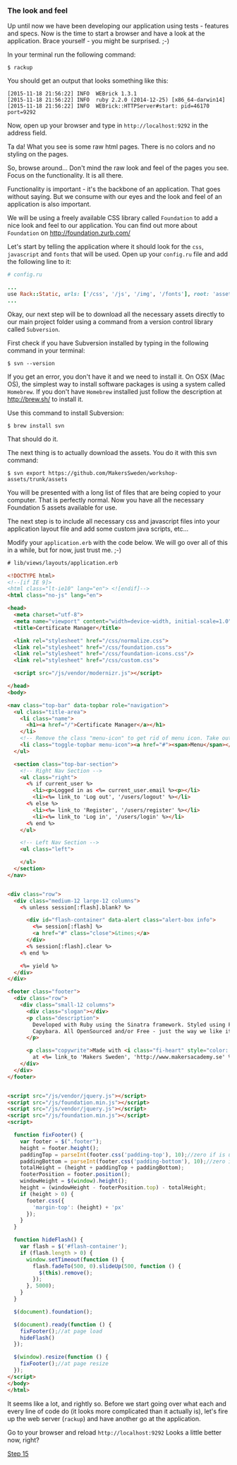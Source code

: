 ### The look and feel

Up until now we have been developing our application using tests - features and specs. Now is the time to start a browser and have a look at the application.
Brace yourself - you might be surprised. ;-)

In your terminal run the following command:

```shell
$ rackup
```

You should get an output that looks something like this:

```shell
[2015-11-18 21:56:22] INFO  WEBrick 1.3.1
[2015-11-18 21:56:22] INFO  ruby 2.2.0 (2014-12-25) [x86_64-darwin14]
[2015-11-18 21:56:22] INFO  WEBrick::HTTPServer#start: pid=46170 port=9292
```

Now, open up your browser and type in `http://localhost:9292` in the address field.

Ta da! What you see is some raw html pages. There is no colors and no styling on the pages.

So, browse around... Don't mind the raw look and feel of the pages you see. Focus on the functionality. It is all there.

Functionality is important - it's the backbone of an application. That goes without saying. But we consume with our eyes and the look and feel of an application is also important.

We will be using a freely available CSS library called `Foundation` to add a nice look and feel to our application. You can find out more about `Foundation` on <http://foundation.zurb.com/>



Let's start by telling the application where it should look for the `css`, `javascript` and `fonts` that will be used. Open up your `config.ru` file and add the following line to it:

```ruby
# config.ru

...
use Rack::Static, urls: ['/css', '/js', '/img', '/fonts'], root: 'assets'
...
```

Okay, our next step will be to download all the necessary assets directly to our main project folder using a command from a version control library called `Subversion`.

First check if you have Subversion installed by typing in the following command in your terminal:

```shell
$ svn --version
```

If you get an error, you don't have it and we need to install it. On OSX (Mac OS), the simplest way to install software packages is using a system called `Homebrew`.
If you don't have `Homebrew` installed just follow the description at <http://brew.sh/> to install it.

Use this command to install Subversion:
```shell
$ brew install svn
```

That should do it.

The next thing is to actually download the assets. You do it with this svn command:

```shell
$ svn export https://github.com/MakersSweden/workshop-assets/trunk/assets
```

You will be presented with a long list of files that are being copied to your computer. That is perfectly normal. Now you have all the necessary Foundation 5 assets available for use.

The next step is to include all necessary css and javascript files into your application layout file and add some custom java scripts, etc...

Modify your `application.erb` with the code below. We will go over all of this in a while, but for now, just trust me. ;-)

```html
# lib/views/layouts/application.erb

<!DOCTYPE html>
<!--[if IE 9]>
<html class="lt-ie10" lang="en"> <![endif]-->
<html class="no-js" lang="en">

<head>
  <meta charset="utf-8">
  <meta name="viewport" content="width=device-width, initial-scale=1.0">
  <title>Certificate Manager</title>

  <link rel="stylesheet" href="/css/normalize.css">
  <link rel="stylesheet" href="/css/foundation.css">
  <link rel="stylesheet" href="/css/foundation-icons.css"/>
  <link rel="stylesheet" href="/css/custom.css">

  <script src="/js/vendor/modernizr.js"></script>

</head>
<body>

<nav class="top-bar" data-topbar role="navigation">
  <ul class="title-area">
    <li class="name">
      <h1><a href="/">Certificate Manager</a></h1>
    </li>
    <!-- Remove the class "menu-icon" to get rid of menu icon. Take out "Menu" to just have icon alone -->
    <li class="toggle-topbar menu-icon"><a href="#"><span>Menu</span></a></li>
  </ul>

  <section class="top-bar-section">
    <!-- Right Nav Section -->
    <ul class="right">
      <% if current_user %>
        <li><p>Logged in as <%= current_user.email %><p></li>
        <li><%= link_to 'Log out', '/users/logout' %></li>
      <% else %>
        <li><%= link_to 'Register', '/users/register' %></li>
        <li><%= link_to 'Log in', '/users/login' %></li>
      <% end %>
    </ul>

    <!-- Left Nav Section -->
    <ul class="left">

    </ul>
  </section>
</nav>


<div class="row">
  <div class="medium-12 large-12 columns">
    <% unless session[:flash].blank? %>

      <div id="flash-container" data-alert class="alert-box info">
        <%= session[:flash] %>
        <a href="#" class="close">&times;</a>
      </div>
      <% session[:flash].clear %>
    <% end %>

    <%= yield %>
  </div>
</div>

<footer class="footer">
  <div class="row">
    <div class="small-12 columns">
      <div class="slogan"></div>
      <p class="description">
        Developed with Ruby using the Sinatra framework. Styled using Foundation 5.0. Tested with Cucumber, RSpec and
        Capybara. All OpenSourced and/or Free - just the way we like it!
      </p>

      <p class="copywrite">Made with <i class="fi-heart" style="color: red; font-size: 18px;"></i>
        at <%= link_to 'Makers Sweden', 'http://www.makersacademy.se' %></p>
    </div>
  </div>
</footer>


<script src="/js/vendor/jquery.js"></script>
<script src="/js/foundation.min.js"></script>
<script src="/js/vendor/jquery.js"></script>
<script src="/js/foundation.min.js"></script>
<script>

  function fixFooter() {
    var footer = $(".footer");
    height = footer.height();
    paddingTop = parseInt(footer.css('padding-top'), 10);//zero if is undefined
    paddingBottom = parseInt(footer.css('padding-bottom'), 10);//zero if is undefined
    totalHeight = (height + paddingTop + paddingBottom);
    footerPosition = footer.position();
    windowHeight = $(window).height();
    height = (windowHeight - footerPosition.top) - totalHeight;
    if (height > 0) {
      footer.css({
        'margin-top': (height) + 'px'
      });
    }
  }

  function hideFlash() {
    var flash = $('#flash-container');
    if (flash.length > 0) {
      window.setTimeout(function () {
        flash.fadeTo(500, 0).slideUp(500, function () {
          $(this).remove();
        });
      }, 5000);
    }
  }

  $(document).foundation();

  $(document).ready(function () {
    fixFooter();//at page load
    hideFlash()
  });

  $(window).resize(function () {
    fixFooter();//at page resize
  });
</script>
</body>
</html>
```

It seems like a lot, and rightly so. Before we start going over what each and every line of code do (it looks more complicated than it actually is), let's fire up the web server (`rackup`) and have another go at the application.

Go to your browser and reload `http://localhost:9292` Looks a little better now, right?

[Step 15](step15.md)
